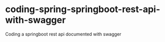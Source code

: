 # coding-spring-springboot-rest-api-with-swagger
Coding a springboot rest api documented with swagger
